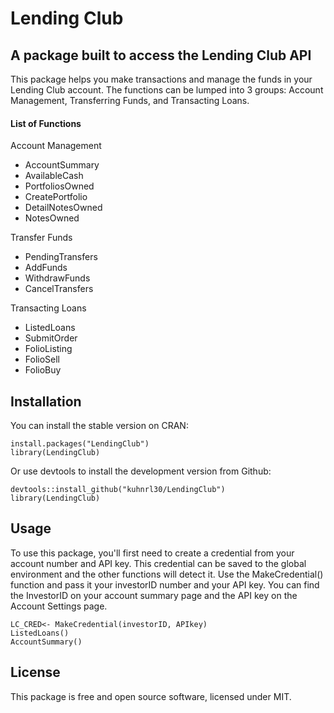 # Lending Club  

## A package built to access the Lending Club API  
This package helps you make transactions and manage the funds in your Lending Club account. 
The functions can be lumped into 3 groups: Account Management, Transferring Funds, and 
Transacting Loans.


#### List of Functions  

Account Management  
- AccountSummary
- AvailableCash
- PortfoliosOwned
- CreatePortfolio
- DetailNotesOwned
- NotesOwned

Transfer Funds
- PendingTransfers
- AddFunds
- WithdrawFunds
- CancelTransfers

Transacting Loans
- ListedLoans
- SubmitOrder
- FolioListing
- FolioSell
- FolioBuy


## Installation
You can install the stable version on CRAN:
```
install.packages("LendingClub")
library(LendingClub)
```

Or use devtools to install the development version from Github:
```
devtools::install_github("kuhnrl30/LendingClub")
library(LendingClub)
```

## Usage 
To use this package, you'll first need to create a credential from your account 
number and API key. This credential can be saved to the global environment and 
the other functions will detect it. Use the MakeCredential() function and pass 
it your investorID number and your API key. You can find the InvestorID on your 
account summary page and the API key on the Account Settings page. 

```
LC_CRED<- MakeCredential(investorID, APIkey)
ListedLoans()
AccountSummary()
```

## License
This package is free and open source software, licensed under MIT.